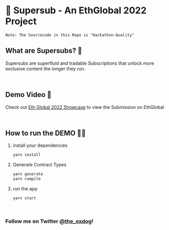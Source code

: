 # 🥪 Supersub - An EthGlobal 2022 Project

``
Note: The Sourcecode in this Repo is "Hackathon-Quality"
``

## What are Supersubs?  🥪

Supersubs are superfluid and tradable Subscriptions that unlock more exclusive content the longer they run.

<br/>

## Demo Video 🎥

Check out [Eth Global 2022 Showcase](https://ethglobal.com/showcase/supersub-5sqeu) to view the Submission on EthGlobal

<br/>

## How to run the DEMO 🏃‍♀️

1. install your dependencies

   ```bash
   yarn install
   ```

2. Generate Contract Types 
   ```bash
   yarn generate
   yarn compile
   ```

3. run the app

   ```bash
   yarn start
   ```

<br/>

### Follow me on Twitter [@the_oxdog](https://twitter.com/the_oxdog)!
